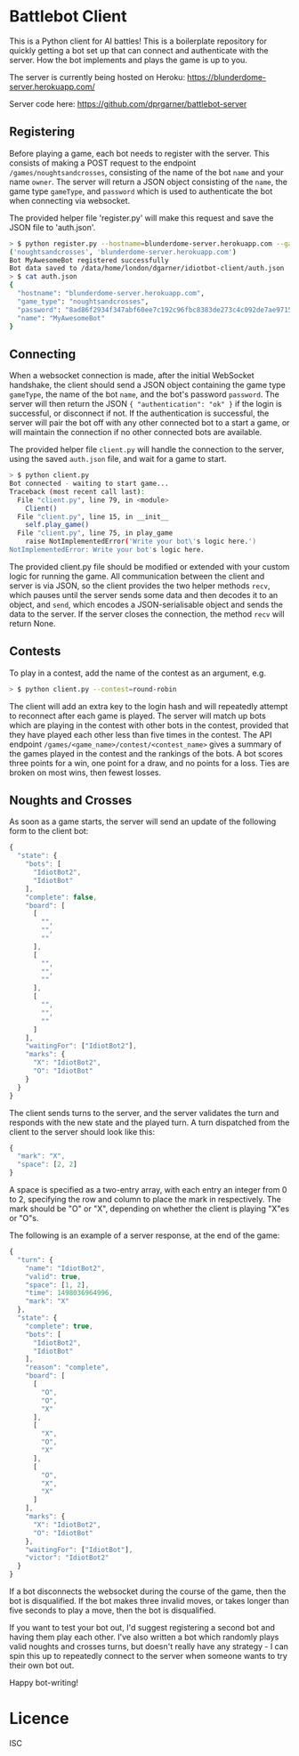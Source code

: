 # Battlebot Client

This is a Python client for AI battles! This is a boilerplate repository for quickly getting a bot set up that can connect and authenticate with the server. How the bot implements and plays the game is up to you.

The server is currently being hosted on Heroku: https://blunderdome-server.herokuapp.com/

Server code here: https://github.com/dprgarner/battlebot-server

## Registering

Before playing a game, each bot needs to register with the server. This consists of making a POST request to the endpoint `/games/noughtsandcrosses`, consisting of the name of the bot `name` and your name `owner`. The server will return a JSON object consisting of the `name`, the game type `gameType`, and `password` which is used to authenticate the bot when connecting via websocket.

The provided helper file 'register.py' will make this request and save the JSON file to 'auth.json'.

```bash
> $ python register.py --hostname=blunderdome-server.herokuapp.com --gametype=noughtsandcrosses --owner=David MyAwesomeBot
('noughtsandcrosses', 'blunderdome-server.herokuapp.com')
Bot MyAwesomeBot registered successfully
Bot data saved to /data/home/london/dgarner/idiotbot-client/auth.json
> $ cat auth.json
{
  "hostname": "blunderdome-server.herokuapp.com",
  "game_type": "noughtsandcrosses",
  "password": "8ad86f2934f347abf60ee7c192c96fbc8383de273c4c092de7ae97151b84d934",
  "name": "MyAwesomeBot"
}
```

## Connecting

When a websocket connection is made, after the initial WebSocket handshake, the client should send a JSON object containing the game type `gameType`, the name of the bot `name`, and the bot's password `password`. The server will then return the JSON `{ "authentication": "ok" }` if the login is successful, or disconnect if not. If the authentication is successful, the server will pair the bot off with any other connected bot to a start a game, or will maintain the connection if no other connected bots are available.

The provided helper file `client.py` will handle the connection to the server, using the saved `auth.json` file, and wait for a game to start.

```bash
> $ python client.py
Bot connected - waiting to start game...
Traceback (most recent call last):
  File "client.py", line 79, in <module>
    Client()
  File "client.py", line 15, in __init__
    self.play_game()
  File "client.py", line 75, in play_game
    raise NotImplementedError('Write your bot\'s logic here.')
NotImplementedError: Write your bot's logic here.
```

The provided client.py file should be modified or extended with your custom logic for running the game.  All communication between the client and server is via JSON, so the client provides the two helper methods `recv`, which pauses until the server sends some data and then decodes it to an object, and `send`, which encodes a JSON-serialisable object and sends the data to the server. If the server closes the connection, the method `recv` will return None.

## Contests

To play in a contest, add the name of the contest as an argument, e.g.
```bash
> $ python client.py --contest=round-robin
```
The client will add an extra key to the login hash and will repeatedly attempt to reconnect after each game is played. The server will match up bots which are playing in the contest with other bots in the contest, provided that they have played each other less than five times in the contest. The API endpoint `/games/<game_name>/contest/<contest_name>` gives a summary of the games played in the contest and the rankings of the bots. A bot scores three points for a win, one point for a draw, and no points for a loss. Ties are broken on most wins, then fewest losses.

## Noughts and Crosses

As soon as a game starts, the server will send an update of the following form to the client bot:
```javascript
{
  "state": {
    "bots": [
      "IdiotBot2",
      "IdiotBot"
    ],
    "complete": false,
    "board": [
      [
        "",
        "",
        ""
      ],
      [
        "",
        "",
        ""
      ],
      [
        "",
        "",
        ""
      ]
    ],
    "waitingFor": ["IdiotBot2"],
    "marks": {
      "X": "IdiotBot2",
      "O": "IdiotBot"
    }
  }
}
```

The client sends turns to the server, and the server validates the turn and responds with the new state and the played turn.  A turn dispatched from the client to the server should look like this:

```javascript
{
  "mark": "X",
  "space": [2, 2]
}
```

A space is specified as a two-entry array, with each entry an integer from 0 to 2, specifying the row and column to place the mark in respectively.  The mark should be "O" or "X", depending on whether the client is playing "X"es or "O"s.

The following is an example of a server response, at the end of the game:

```javascript
{
  "turn": {
    "name": "IdiotBot2",
    "valid": true,
    "space": [1, 2],
    "time": 1498036964996,
    "mark": "X"
  },
  "state": {
    "complete": true,
    "bots": [
      "IdiotBot2",
      "IdiotBot"
    ],
    "reason": "complete",
    "board": [
      [
        "O",
        "O",
        "X"
      ],
      [
        "X",
        "O",
        "X"
      ],
      [
        "O",
        "X",
        "X"
      ]
    ],
    "marks": {
      "X": "IdiotBot2",
      "O": "IdiotBot"
    },
    "waitingFor": ["IdiotBot"],
    "victor": "IdiotBot2"
  }
}
```

If a bot disconnects the websocket during the course of the game, then the bot is disqualified. If the bot makes three invalid moves, or takes longer than five seconds to play a move, then the bot is disqualified.

If you want to test your bot out, I'd suggest registering a second bot and having them play each other. I've also written a bot which randomly plays valid noughts and crosses turns, but doesn't really have any strategy - I can spin this up to repeatedly connect to the server when someone wants to try their own bot out.

Happy bot-writing!

# Licence
ISC
